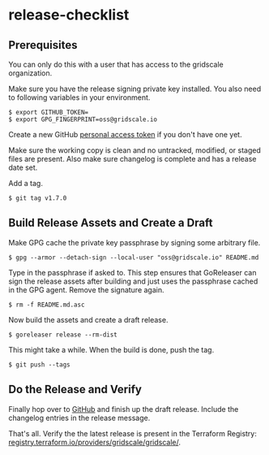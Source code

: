 # release-checklist

## Prerequisites

You can only do this with a user that has access to the gridscale organization.

Make sure you have the release signing private key installed. You also need to following variables in your environment.

    $ export GITHUB_TOKEN=
    $ export GPG_FINGERPRINT=oss@gridscale.io

Create a new GitHub [personal access token](https://github.com/settings/tokens) if you don't have one yet.

Make sure the working copy is clean and no untracked, modified, or staged files are present. Also make sure changelog is complete and has a release date set.

Add a tag.

    $ git tag v1.7.0

## Build Release Assets and Create a Draft

Make GPG cache the private key passphrase by signing some arbitrary file.

    $ gpg --armor --detach-sign --local-user "oss@gridscale.io" README.md

Type in the passphrase if asked to. This step ensures that GoReleaser can sign the release assets after building and just uses the passphrase cached in the GPG agent. Remove the signature again.

    $ rm -f README.md.asc

Now build the assets and create a draft release.

    $ goreleaser release --rm-dist

This might take a while. When the build is done, push the tag.

    $ git push --tags

## Do the Release and Verify

Finally hop over to [GitHub](https://github.com/gridscale/terraform-provider-gridscale/releases/) and finish up the draft release. Include the changelog entries in the release message.

That's all. Verify the the latest release is present in the Terraform Registry: [registry.terraform.io/providers/gridscale/gridscale/](https://registry.terraform.io/providers/gridscale/gridscale/latest).
